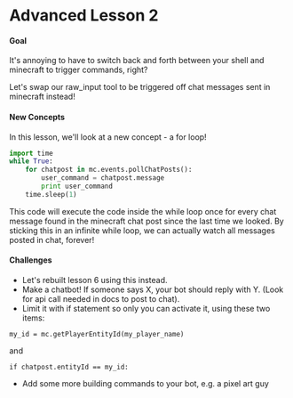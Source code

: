 # Advanced Lesson 2

#### Goal

It's annoying to have to switch back and forth between your shell and minecraft to trigger commands, right?

Let's swap our raw_input tool to be triggered off chat messages sent in minecraft instead!

#### New Concepts

In this lesson, we'll look at a new concept - a for loop!

```python
import time
while True:
    for chatpost in mc.events.pollChatPosts():
        user_command = chatpost.message
        print user_command
    time.sleep(1)
```

This code will execute the code inside the while loop once for every chat message found in the minecraft chat post since the last time we looked. By sticking this in an infinite while loop, we can actually watch all messages posted in chat, forever!


#### Challenges
- Let's rebuilt lesson 6 using this instead.
- Make a chatbot! If someone says X, your bot should reply with Y. (Look for api call needed in docs to post to chat).
- Limit it with if statement so only you can activate it, using these two items:
```
my_id = mc.getPlayerEntityId(my_player_name)
```
and
```
if chatpost.entityId == my_id:
```
- Add some more building commands to your bot, e.g. a pixel art guy